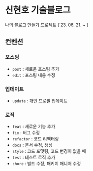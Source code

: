 # 신현호 기술블로그

나의 블로그 만들기 프로젝트 (`23. 06. 21. ~ )

## 컨벤션

### 포스팅

- `post` : 새로운 포스팅 추가
- `edit` : 포스팅 내용 수정

### 업데이트

- `update` : 개인 프로필 업데이트

### 로직

- `feat` : 새로운 기능 추가
- `fix` : 버그 수정
- `refactor` : 코드 리팩터링
- `docs` : 문서 수정, 생성
- `style` : 코드 포맷팅, 코드 변경이 없을 때
- `test` : 테스트 로직 추가
- `chore` : 빌드 수정, 패키지 매니저 수정
